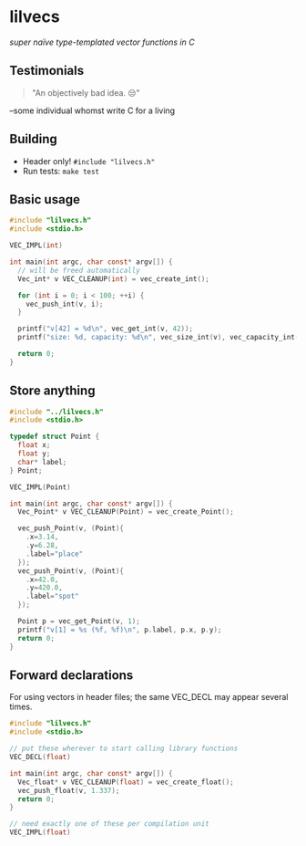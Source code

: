 # lilvecs

_super naïve type-templated vector functions in C_

## Testimonials

> "An objectively bad idea. 😒"

–some individual whomst write C for a living

## Building

* Header only! `#include "lilvecs.h"`
* Run tests: `make test`

## Basic usage

```C
#include "lilvecs.h"
#include <stdio.h>

VEC_IMPL(int)

int main(int argc, char const* argv[]) {
  // will be freed automatically
  Vec_int* v VEC_CLEANUP(int) = vec_create_int();

  for (int i = 0; i < 100; ++i) {
    vec_push_int(v, i);
  }

  printf("v[42] = %d\n", vec_get_int(v, 42));
  printf("size: %d, capacity: %d\n", vec_size_int(v), vec_capacity_int(v));

  return 0;
}
```

## Store anything

```C
#include "../lilvecs.h"
#include <stdio.h>

typedef struct Point {
  float x;
  float y;
  char* label;
} Point;

VEC_IMPL(Point)

int main(int argc, char const* argv[]) {
  Vec_Point* v VEC_CLEANUP(Point) = vec_create_Point();

  vec_push_Point(v, (Point){
    .x=3.14,
    .y=6.28,
    .label="place"
  });
  vec_push_Point(v, (Point){
    .x=42.0,
    .y=420.0,
    .label="spot"
  });

  Point p = vec_get_Point(v, 1);
  printf("v[1] = %s (%f, %f)\n", p.label, p.x, p.y);
  return 0;
}
```

## Forward declarations

For using vectors in header files; the same VEC_DECL may appear several times.

```C
#include "lilvecs.h"
#include <stdio.h>

// put these wherever to start calling library functions
VEC_DECL(float)

int main(int argc, char const* argv[]) {
  Vec_float* v VEC_CLEANUP(float) = vec_create_float();
  vec_push_float(v, 1.337);
  return 0;
}

// need exactly one of these per compilation unit
VEC_IMPL(float)
```